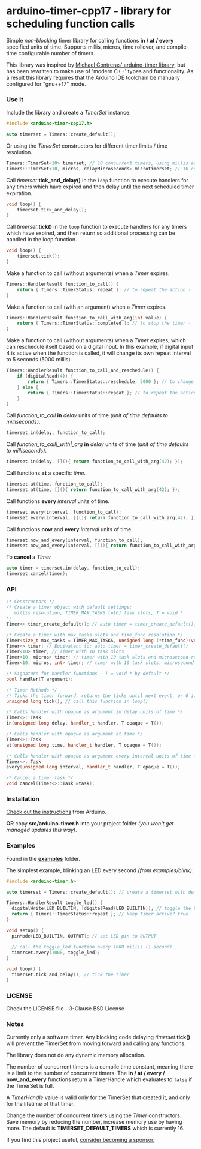 # arduino-timer-cpp17 - library for scheduling function calls

Simple *non-blocking* timer library for calling functions **in / at / every** specified units of time. Supports millis, micros, time rollover, and compile-time configurable number of timers.

This library was inspired by [Michael Contreras' arduino-timer library](https://github.com/contrem/arduino-timer), but has been rewritten to make use of 'modern C++' types and
functionality. As a result this library requires that the Arduino IDE toolchain be manually configured for "gnu++17" mode.

### Use It

Include the library and create a *TimerSet* instance.
```cpp
#include <arduino-timer-cpp17.h>

auto timerset = Timers::create_default();
```

Or using the *TimerSet* constructors for different timer limits / time resolution.
```cpp
Timers::TimerSet<10> timerset; // 10 concurrent timers, using millis as resolution
Timers::TimerSet<10, micros, delayMicroseconds> microtimerset; // 10 concurrent timers, using micros as resolution
```

Call *timerset*.**tick_and_delay()** in the ```loop``` function to execute handlers for any timers
which have expired and then delay until the next scheduled timer expiration.
```cpp
void loop() {
    timerset.tick_and_delay();
}
```

Call *timerset*.**tick()** in the ```loop``` function to execute handlers for any timers
which have expired, and then return so additional processing can be handled in the loop function.
```cpp
void loop() {
    timerset.tick();
}
```

Make a function to call (without arguments) when a *Timer* expires.
```cpp
Timers::HandlerResult function_to_call() {
    return { Timers::TimerStatus::repeat }; // to repeat the action - 'completed' to stop
}
```

Make a function to call (with an argument) when a *Timer* expires.
```cpp
Timers::HandlerResult function_to_call_with_arg(int value) {
    return { Timers::TimerStatus::completed }; // to stop the timer - 'repeat' to repeat the action
}
```

Make a function to call (without arguments) when a *Timer* expires, which can reschedule itself based
on a digital input. In this example, if digital input 4 is active when the function is called, it will
change its own repeat interval to 5 seconds (5000 millis).
```cpp
Timers::HandlerResult function_to_call_and_reschedule() {
    if (digitalRead(4)) {
        return { Timers::TimerStatus::reschedule, 5000 }; // to change the repeat interval to 5000 ms
    } else {
        return { Timers::TimerStatus::repeat }; // to repeat the action - 'completed' to stop
    }
}
```

Call *function\_to\_call* **in** *delay* units of time *(unit of time defaults to milliseconds)*.
```cpp
timerset.in(delay, function_to_call);
```

Call *function\_to\_call|_with|_arg* **in** *delay* units of time *(unit of time defaults to milliseconds)*.
```cpp
timerset.in(delay, [](){ return function_to_call_with_arg(42); });
```

Call functions **at** a specific *time*.
```cpp
timerset.at(time, function_to_call);
timerset.at(time, [](){ return function_to_call_with_arg(42); });
```

Call functions **every** *interval* units of time.
```cpp
timerset.every(interval, function_to_call);
timerset.every(interval, [](){ return function_to_call_with_arg(42); });
```

Call functions **now** and **every** *interval* units of time.
```cpp
timerset.now_and_every(interval, function_to_call);
timerset.now_and_every(interval, [](){ return function_to_call_with_arg(42); });
```

To **cancel** a *Timer*
```cpp
auto timer = timerset.in(delay, function_to_call);
timerset.cancel(timer);
```

### API

```cpp
/* Constructors */
/* Create a timer object with default settings:
   millis resolution, TIMER_MAX_TASKS (=16) task slots, T = void *
*/
Timer<> timer_create_default(); // auto timer = timer_create_default();

/* Create a timer with max_tasks slots and time_func resolution */
Timer<size_t max_tasks = TIMER_MAX_TASKS, unsigned long (*time_func)(void) = millis, typename T = void *> timer;
Timer<> timer; // Equivalent to: auto timer = timer_create_default()
Timer<10> timer; // Timer with 10 task slots
Timer<10, micros> timer; // timer with 10 task slots and microsecond resolution
Timer<10, micros, int> timer; // timer with 10 task slots, microsecond resolution, and handler argument type int

/* Signature for handler functions - T = void * by default */
bool handler(T argument);

/* Timer Methods */
/* Ticks the timer forward, returns the ticks until next event, or 0 if none */
unsigned long tick(); // call this function in loop()

/* Calls handler with opaque as argument in delay units of time */
Timer<>::Task
in(unsigned long delay, handler_t handler, T opaque = T());

/* Calls handler with opaque as argument at time */
Timer<>::Task
at(unsigned long time, handler_t handler, T opaque = T());

/* Calls handler with opaque as argument every interval units of time */
Timer<>::Task
every(unsigned long interval, handler_t handler, T opaque = T());

/* Cancel a timer task */
void cancel(Timer<>::Task &task);
```

### Installation

[Check out the instructions](https://www.arduino.cc/en/Guide/Libraries) from Arduino.

**OR** copy **src/arduino-timer.h** into your project folder *(you won't get managed updates this way)*.

### Examples

Found in the [**examples**](examples) folder.

The simplest example, blinking an LED every second *(from examples/blink)*:

```cpp
#include <arduino-timer.h>

auto timerset = Timers::create_default(); // create a timerset with default settings

Timers::HandlerResult toggle_led() {
  digitalWrite(LED_BUILTIN, !digitalRead(LED_BUILTIN)); // toggle the LED
  return { Timers::TimerStatus::repeat }; // keep timer active? true
}

void setup() {
  pinMode(LED_BUILTIN, OUTPUT); // set LED pin to OUTPUT

  // call the toggle_led function every 1000 millis (1 second)
  timerset.every(1000, toggle_led);
}

void loop() {
  timerset.tick_and_delay(); // tick the timer
}
```

### LICENSE

Check the LICENSE file - 3-Clause BSD License

### Notes

Currently only a software timer. Any blocking code delaying *timerset*.**tick()** will prevent the TimerSet from moving forward and calling any functions.

The library does not do any dynamic memory allocation.

The number of concurrent timers is a compile time constant, meaning there is a limit to the number of concurrent timers. The **in / at / every / now_and_every**
functions return a TimerHandle which evaluates to ```false``` if the TimerSet is full.

A *TimerHandle* value is valid only for the TimerSet that created it, and only for the lifetime of that timer.

Change the number of concurrent timers using the *Timer* constructors. Save memory by reducing the number, increase memory use by having more. The default is **TIMERSET_DEFAULT_TIMERS** which is currently 16.

If you find this project useful, [consider becoming a sponsor.](https://github.com/sponsors/contrem)
